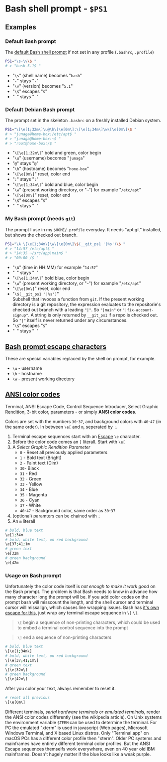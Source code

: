 # Bash shell prompt - `$PS1`

## Examples

### Default Bash prompt

The [default Bash shell prompt](https://manpages.debian.org/bullseye/bash/bash.1.en.html#PS1) if not set in any profile (`.bashrc`, `.profile`)

```sh
PS1="\s-\v\$ "
# > "bash-5.1$ "
```

- "`\s`" (shell name) becomes "`bash`"
- "`-`" stays "`-`"
- "`\v`" (version) becomes "`5.1`"
- "`\$`" escapes "`$`"
- "` `" stays "` `"

### Default Debian Bash prompt

The prompt set in the skeleton `.bashrc` on a freshly installed Debian system.

```sh
PS1="\[\e[1;32m\]\u@\h\[\e[0m\]:\[\e[1;34m\]\w\[\e[0m\]\$ "
# > "junaga@home-box:/etc/apt$ "
# > "junaga@home-box:~$ "
# > "root@home-box:/$ "
```

- "`\[\e[1;32m\]`" bold and green, color begin
- "`\u`" (username) becomes "`junaga`"
- "`@`" stays "`@`"
- "`\h`" (hostname) becomes "`home-box`"
- "`\[\e[0m\]`" reset, color end
- "`:`" stays "`:`"
- "`\[\e[1;34m\]`" bold and blue, color begin
- "`\w`" (present working directory, or "`~`") for example "`/etc/apt`"
- "`\[\e[0m\]`" reset, color end
- "`\$`" escapes "`$`"
- "` `" stays "` `"

### My Bash prompt (needs `git`)

The prompt I use in my `$HOME/.profile` everyday. It needs "apt:git" installed, but shows the checked out branch.

```sh
PS1="\A \[\e[1;34m\]\w\[\e[0m\]\$(__git_ps1 '|%s')\$ "
# > "14:57 /etc/apt$ "
# > "14:35 ~/src/app|main$ "
# > "00:00 /$ "
```

- "`\A`" (time in HH:MM) for example "`14:57`"
- "` `" stays "` `"
- "`\[\e[1;34m\]`" bold blue, color begin
- "`\w`" (present working directory, or "`~`") for example "`/etc/apt`"
- "`\[\e[0m\]`" reset, color end
- "`\$(__git_ps1 '|%s')`" \
  Subshell that invoces a function from `git`. If the present working directory is a git repository, the expression evaluates to the repositorie's checked out branch with a leading `"|"`. So `"|main"` or `"|fix-account-signup"`. A string is only returned by `__git_ps1` if a repo is checked out. So `"|"` itself is never returned under any circumstances.
- "`\$`" escapes "`$`"
- "` `" stays "` `"

## [Bash prompt escape characters](https://manpages.debian.org/bullseye/bash/bash.1.en.html#PROMPTING)

These are special variables replaced by the shell on prompt, for example.

- `\u` - username
- `\h` - hostname
- `\w` - present working directory

## [ANSI color codes](https://en.wikipedia.org/wiki/ANSI_escape_code#3-bit_and_4-bit)

Terminal, ANSI Escape Code, Control Sequence Introducer, Select Graphic Rendition, 3-bit color, parameters - or simply **ANSI color codes**.

Colors are set with the numbers `30`-`37`, and background colors with `40`-`47` (in the same order). In between `\e[` and `m`, seperated by `;`.

1. Terminal escape sequences start with an [Escape](https://en.wikipedia.org/wiki/ASCII#:~:text=001%201011,Escape%5Bj%5D) `\e` character.
2. Before the color code comes an `[` literall. Start with `\e[`
3. A _Select Graphic Rendition Parameter_
   - `0` - Reset all previously applied parameters
   - `1` - Bold text (Bright)
   - `2` - Faint text (Dim)
   - `30`- Black
   - `31` - Red
   - `32` - Green
   - `33` - Yellow
   - `34` - Blue
   - `35` - Magenta
   - `36` - Cyan
   - `37` - White
   - `40`-`47` - Background color, same order as `30`-`37`
4. (optional) paramters can be chained with `;`
5. An `m` literall

```sh
# bold, blue text
\e[1;34m
# bold, white text, on red background
\e[37;41;1m
# green text
\e[32m
# green background
\e[42m
```

### Usage on Bash prompt

Unfortunately the color code itself is _not enough to make it work good_ on the Bash prompt. The problem is that Bash needs to know in advance how many character long the prompt will be. If you add color codes on the prompt bash will misscount the length, and the shell cursor and terminal cursor will missalign, which causes line wrapping issues. Bash has [it's own escape for this](https://manpages.debian.org/bullseye/bash/bash.1.en.html#:~:text=%5C%5B,end%20a%20sequence%20of%20non%2Dprinting%20characters), just wrap any terminal escape sequence in `\[` `\]`.

> `\[` begin a sequence of non-printing characters, which could be used to embed a terminal control sequence into the prompt

> `\]` end a sequence of non-printing characters

```sh
# bold, blue text
\[\e[1;34m\]
# bold, white text, on red background
\[\e[37;41;1m\]
# green text
\[\e[32m\]
# green background
\[\e[42m\]
```

After you color your text, always remember to reset it.

```sh
# reset all previous
\[\e[0m\]
```

Different terminals, _serial hardware terminals or emulated terminals_, render the ANSI color codes differently (see the wikipedia article). On Unix systems the environment variable `$TERM` can be used to determine the terminal. For PC the emulated "xterm" is used in javascript (Web pages), Microsoft Windows Terminal, and X based Linux distros. Only "Terminal.app" on macOS PCs has a different color profile then "xterm". Older PC systems and mainframes have entirely different terminal color profiles. But the ANSI Escape sequences themselfs work everywhere, even on 40 year old IBM mainframes. Doesn't hugely matter if the blue looks like a weak purple.
